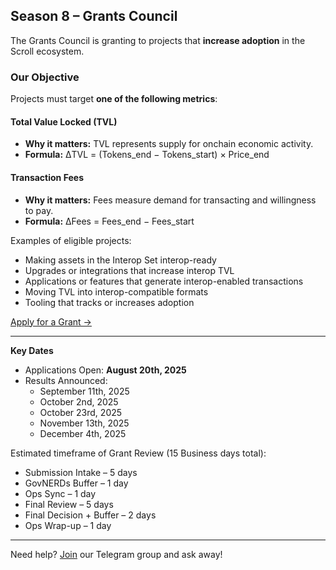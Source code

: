 ## Season 8 – Grants Council

The Grants Council is granting to projects that **increase adoption** in the Scroll ecosystem.

### Our Objective
Projects must target **one of the following metrics**:  
#### Total Value Locked (TVL)  
- **Why it matters:** TVL represents supply for onchain economic activity.  
- **Formula:** ΔTVL = (Tokens_end − Tokens_start) × Price_end 
#### Transaction Fees  
- **Why it matters:** Fees measure demand for transacting and willingness to pay.  
- **Formula:**  ΔFees = Fees_end − Fees_start

Examples of eligible projects:
- Making assets in the Interop Set interop-ready  
- Upgrades or integrations that increase interop TVL  
- Applications or features that generate interop-enabled transactions  
- Moving TVL into interop-compatible formats  
- Tooling that tracks or increases adoption  

[Apply for a Grant →](https://app.opgrants.io/programs/959/apply)

---

**Key Dates**
- Applications Open: **August 20th, 2025**  
- Results Announced: 
  - September 11th, 2025
  - October 2nd, 2025
  - October 23rd, 2025
  - November 13th, 2025
  - December 4th, 2025

Estimated timeframe of Grant Review (15 Business days total):
- Submission Intake – 5 days
- GovNERDs Buffer – 1 day
- Ops Sync – 1 day
- Final Review – 5 days
- Final Decision + Buffer – 2 days
- Ops Wrap-up – 1 day

---

Need help? [Join](https://t.me/+oJWWjTQL6TcxYWJh) our Telegram group and ask away!


